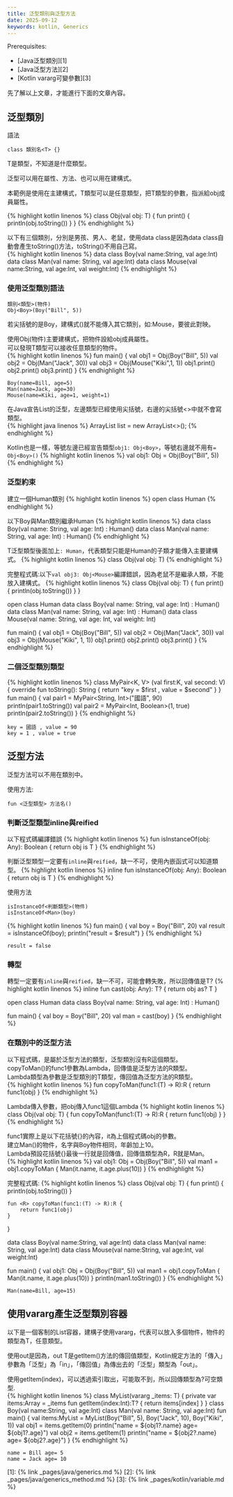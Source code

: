 ```yaml
---
title: 泛型類別與泛型方法
date: 2025-09-12
keywords: kotlin, Generics
---
```

Prerequisites:

- [Java泛型類別][1]
- [Java泛型方法][2]
- [Kotlin vararg可變參數][3]

先了解以上文章，才能進行下面的文章內容。

## 泛型類別
語法
```
class 類別名<T> {}
```
T是類型，不知道是什麼類型。<br>

泛型可以用在屬性、方法、也可以用在建構式。<br>

本範例是使用在主建構式，T類型可以是任意類型，把T類型的參數，指派給obj成員屬性。<br>

{% highlight kotlin linenos %}
class Obj<T>(val obj: T) {
    fun print() {
        println(obj.toString())
    }
}
{% endhighlight %}

以下有三個類別，分別是男孩、男人、老鼠，使用data class是因為data class自動會產生toString()方法，toString()不用自己寫。<br>
{% highlight kotlin linenos %}
data class Boy(val name:String, val age:Int)
data class Man(val name: String, val age:Int)
data class Mouse(val name:String, val age:Int, val weight:Int)
{% endhighlight %}

### 使用泛型類別語法
```
類別<類型>(物件)
Obj<Boy>(Boy("Bill", 5))
```
若尖括號的是Boy，建構式()就不能傳入其它類別，如:Mouse，要彼此對映。

使用Obj(物件)主要建構式，把物件設給obj成員屬性。<br>
可以發現T類型可以接收任意類型的物件。<br>
{% highlight kotlin linenos %}
fun main() {
    val obj1 = Obj<Boy>(Boy("Bill", 5))
    val obj2 = Obj<Man>(Man("Jack", 30))
    val obj3 = Obj<Mouse>(Mouse("Kiki",1, 1))
    obj1.print()
    obj2.print()
    obj3.print()
}
{% endhighlight %}
```
Boy(name=Bill, age=5)
Man(name=Jack, age=30)
Mouse(name=Kiki, age=1, weight=1)
```

在Java宣告List的泛型，左邊類型已經使用尖括號<String>，右邊的尖括號<>中就不會寫類型。<br>
{% highlight java linenos %}
ArrayList<String> list = new ArrayList<>();
{% endhighlight %}

Kotlin也是一樣，等號左邊已經宣告類型`obj1: Obj<Boy>`，等號右邊就不用有`= Obj<Boy>()`
{% highlight kotlin linenos %}
 val obj1: Obj<Boy> = Obj(Boy("Bill", 5))
{% endhighlight %}

### 泛型約束
建立一個Human類別
{% highlight kotlin linenos %}
open class Human
{% endhighlight %}

以下Boy與Man類別繼承Human
{% highlight kotlin linenos %}
data class Boy(val name: String, val age: Int) : Human()
data class Man(val name: String, val age: Int) : Human()
{% endhighlight %}

T泛型類型後面加上`: Human`，代表類型只能是Human的子類才能傳入主要建構式。
{% highlight kotlin linenos %}
class Obj<T : Human>(val obj: T)
{% endhighlight %}

完整程式碼:以下`val obj3: Obj<Mouse>`編譯錯誤，因為老鼠不是繼承人類，不能放入建構式。
{% highlight kotlin linenos %}
class Obj<T : Human>(val obj: T) {
    fun print() {
        println(obj.toString())
    }
}

open class Human
data class Boy(val name: String, val age: Int) : Human()
data class Man(val name: String, val age: Int) : Human()
data class Mouse(val name: String, val age: Int, val weight: Int)

fun main() {
    val obj1 = Obj<Boy>(Boy("Bill", 5))
    val obj2 = Obj<Man>(Man("Jack", 30))
    val obj3 = Obj<Mouse>(Mouse("Kiki", 1, 1))
    obj1.print()
    obj2.print()
    obj3.print()
}
{% endhighlight %}

### 二個泛型類別類型
{% highlight kotlin linenos %}
class MyPair<K, V> (val first:K, val second: V) {
    override fun toString(): String {
        return "key = $first , value = $second"
    }
}
fun main() {
    val pair1 = MyPair<String, Int>("國語", 90)
    println(pair1.toString())
    val pair2 = MyPair<Int, Boolean>(1, true)
    println(pair2.toString())
}
{% endhighlight %}
```
key = 國語 , value = 90
key = 1 , value = true
```

## 泛型方法
泛型方法可以不用在類別中。<br>

使用方法:
```
fun <泛型類型> 方法名()
```

### 判斷泛型類型inline與reified
以下程式碼編譯錯誤
{% highlight kotlin linenos %}
fun <T> isInstanceOf(obj: Any): Boolean {
    return obj is T
}
{% endhighlight %}

判斷泛型類型一定要有`inline`與`reified`，缺一不可，使用內嵌函式可以知道類型。
{% highlight kotlin linenos %}
inline fun <reified T> isInstanceOf(obj: Any): Boolean {
    return obj is T
}
{% endhighlight %}

使用方法
```
isInstanceOf<判斷類型>(物件)
isInstanceOf<Man>(boy)
```

{% highlight kotlin linenos %}
fun main() {
    val boy = Boy("Bill", 20)
    val result = isInstanceOf<Man>(boy);
    println("result = $result")
}
{% endhighlight %}
```
result = false
```

### 轉型
轉型一定要有`inline`與`reified`，缺一不可，可能會轉失敗，所以回傳值是T?
{% highlight kotlin linenos %}
inline fun <reified T> cast(obj: Any): T? {
    return obj as? T
}

open class Human
data class Boy(val name: String, val age: Int) : Human()

fun main() {
    val boy = Boy("Bill", 20)
    val man = cast<Human>(boy)
}
{% endhighlight %}

### 在類別中的泛型方法
以下程式碼，<R>是屬於泛型方法的類型，泛型類別沒有R這個類型。<br>
copyToMan()的func1參數為Lambda，回傳值是泛型方法的R類型。<br>
Lambda類型為參數是泛型類別的T類型，傳回值為泛型方法的R類型。<br>
{% highlight kotlin linenos %}
fun <R> copyToMan(func1:(T) -> R):R {
    return func1(obj)
}
{% endhighlight %}

Lambda傳入參數，把obj傳入func1這個Lambda
{% highlight kotlin linenos %}
class Obj<T>(val obj: T) {
    fun <R> copyToMan(func1:(T) -> R):R {
        return func1(obj)
    }
}
{% endhighlight %}

func1實際上是以下花括號{}的內容，it為上個程式碼obj的參數。<br>
建立Man()的物件，名字與Boy物件相同，年齡加上10。<br>
Lambda預設花括號{}最後一行就是回傳值，回傳值類型為R，R就是Man。<br>
{% highlight kotlin linenos %}
val obj1: Obj<Boy> = Obj(Boy("Bill", 5))
val man1 = obj1.copyToMan {
    Man(it.name, it.age.plus(10))
}
{% endhighlight %}

完整程式碼:
{% highlight kotlin linenos %}
class Obj<T>(val obj: T) {
    fun print() {
        println(obj.toString())
    }

    fun <R> copyToMan(func1:(T) -> R):R {
        return func1(obj)
    }
}

data class Boy(val name:String, val age:Int)
data class Man(val name: String, val age:Int)
data class Mouse(val name:String, val age:Int, val weight:Int)

fun main() {
    val obj1: Obj<Boy> = Obj(Boy("Bill", 5))
    val man1 = obj1.copyToMan {
        Man(it.name, it.age.plus(10))
    }
    println(man1.toString())
}
{% endhighlight %}
```
Man(name=Bill, age=15)
```

## 使用vararg產生泛型類別容器
以下是一個客制的List容器，建構子使用vararg，代表可以放入多個物件，物件的類型為T，任意類型。<br>

使用out是因為，out T是getItem()方法的傳回值類型，Kotlin規定方法的「傳入」參數為「泛型」為「in」，「傳回值」為傳出去的「泛型」類型為「out」。<br>

使用getItem(index)，可以透過索引取出，可能取不到，所以回傳類型為?可空類型. <br>
{% highlight kotlin linenos %}
class MyList<T>(vararg _items: T) {
    private var items:Array<out T> = _items
    fun getItem(index:Int):T? {
        return items[index]
    }
}
class Boy(val name:String, val age:Int)
class Man(val name: String, val age:Int)
fun main() {
    val items:MyList<Boy> = MyList(Boy("Bill", 5), Boy("Jack", 10), Boy("Kiki", 1))
    val obj1 = items.getItem(0)
    println("name = ${obj1?.name} age= ${obj1?.age}")
    val obj2 = items.getItem(1)
    println("name = ${obj2?.name} age= ${obj2?.age}")
}
{% endhighlight %}
```
name = Bill age= 5
name = Jack age= 10
```



[1]: {% link _pages/java/generics.md %}
[2]: {% link _pages/java/generics_method.md %}
[3]: {% link _pages/kotlin/variable.md %}
